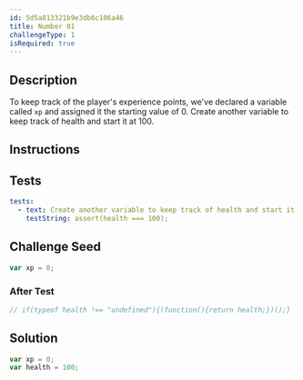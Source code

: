 ```yaml
---
id: 5d5a813321b9e3db6c106a46
title: Number 01
challengeType: 1
isRequired: true
---
```


## Description
<section id='description'>
To keep track of the player's experience points, we've declared a variable called <code>xp</code> and assigned it the starting value of 0.
Create another variable to keep track of health and start it at 100.
</section>

## Instructions
<section id='instructions'>

</section>

## Tests
<section id='tests'>

```yml
tests:
  - text: Create another variable to keep track of health and start it at 100
    testString: assert(health === 100);

```

</section>

## Challenge Seed
<section id='challengeSeed'>

<div id='js-seed'>

```js
var xp = 0;
```

</div>

### After Test
<div id='js-teardown'>

```js
// if(typeof health !== "undefined"){(function(){return health;})();}
```

</div>


</section>

## Solution
<section id='solution'>


```js
var xp = 0;
var health = 100;
```

</section>
